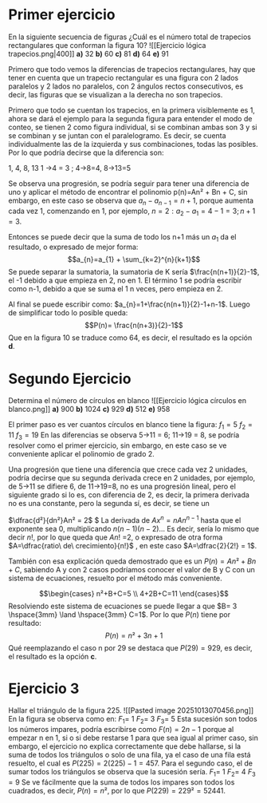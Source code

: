 # Primer ejercicio
En la siguiente secuencia de figuras ¿Cuál es el número total de trapecios rectangulares que conforman la figura 10?
![[Ejercicio lógica trapecios.png|400]]
**a)** 32
**b)** 60
**c)** 81
**d)** 64
**e)** 91

Primero que todo vemos la diferencias de trapecios rectangulares, hay que tener en cuenta que un trapecio rectangular es una figura con 2 lados paralelos y 2 lados no paralelos, con 2 ángulos rectos consecutivos, es decir, las figuras que se visualizan a la derecha no son trapecios.

Primero que todo se cuentan los trapecios, en la primera visiblemente es 1, ahora se dará el ejemplo para la segunda figura para entender el modo de conteo, se tienen 2 como figura individual, si se combinan ambas son 3 y si se combinan y se juntan con el paralelogramo. Es decir, se cuenta individualmente las de la izquierda y sus combinaciones, todas las posibles. Por lo que podría decirse que la diferencia son:

1, 4, 8, 13
1 ->4 = 3 ; 4->8=4, 8->13=5

Se observa una progresión, se podría seguir para tener una diferencia de uno y aplicar el método de encontrar el polinomio p(n)=An² + Bn + C, sin embargo, en este caso se observa que $a_n - a_{n-1}=  n + 1$, porque aumenta cada vez 1, comenzando en 1, por ejemplo, $n=2: a_{2}−a_{1}=4−1=3; n+1=3$.

Entonces se puede decir que la suma de todo los n+1 más un $a_{1}$ da el resultado, o expresado de mejor forma:$$a_{n}=a_{1} + \sum_{k=2}^{n}{k+1}$$
Se puede separar la sumatoria, la sumatoria de K sería $\frac{n(n+1)}{2}-1$, el -1 debido a que empieza en 2, no en 1. 
El término 1 se podría escribir como n-1, debido a que se suma el 1 n veces, pero empieza en 2.

Al final se puede escribir como: $a_{n}=1+\frac{n(n+1)}{2}-1+n-1$. Luego de simplificar todo lo posible queda: $$P(n)= \frac{n(n+3)}{2}-1$$
Que en la figura 10 se traduce como 64, es decir, el resultado es la opción **d**.


# Segundo Ejercicio
Determina el número de círculos en blanco
![[Ejercicio lógica círculos en blanco.png]]
**a)** 900
**b)** 1024
**c)** 929
**d)** 512
**e)** 958

El primer paso es ver cuantos círculos en blanco tiene la figura:
$f_{1}= 5$
$f_{2}= 11$
$f_{3}= 19$
En las diferencias se observa 5->11 = 6; 11->19 = 8, se podría resolver como el primer ejercicio, sin embargo, en este caso se ve conveniente aplicar el polinomio de grado 2.

Una progresión que tiene una diferencia que crece cada vez 2 unidades, podría decirse que su segunda derivada crece en 2 unidades, por ejemplo, de 5->11 se difiere 6, de 11->19=8, no es una progresión lineal, pero el siguiente grado si lo es, con diferencia de 2, es decir, la primera derivada no es una constante, pero la segunda sí, es decir, se tiene un 

$\dfrac{d²}{dn²}An² = 2$
$
La derivada de $Ax^n = nAn^{n-1}$  hasta que el exponente sea 0, multiplicando $n(n-1)(n-2)\dots$ Es decir, sería lo mismo que decir $n!$, por lo que queda que $An!$ =2, o expresado de otra forma $A=\dfrac{ratio\ de\ crecimiento}{n!}$ , en este caso $A=\dfrac{2}{2!} = 1$.

También con esa explicación queda demostrado que es un $P(n)=An²+Bn+C$, sabiendo A y con 2 casos podríamos conocer el valor de B y C con un sistema de ecuaciones, resuelto por el método más conveniente.

$$\begin{cases} 
n²+B+C=5 \\
4+2B+C=11
\end{cases}$$
Resolviendo este sistema de ecuaciones se puede llegar a que $B= 3 \hspace{3mm} \land \hspace{3mm} C=1$.
Por lo que $P(n)$ tiene por resultado: $$P(n)= n²+3n+1$$
Qué reemplazando el caso n por 29 se destaca que $P(29)= 929$, es decir, el resultado es la opción **c**.

# Ejercicio 3
Hallar el triángulo de la figura 225.
![[Pasted image 20251013070456.png]]
En la figura se observa como en:
$F_{1}$= 1
$F_{2}$= 3
$F_{3}$= 5
Esta sucesión son todos los números impares, podría escribirse como $F(n)= 2n-1$ porque al empezar n en 1, si o si debe restarse 1 para que sea igual al primer caso, sin embargo, el ejercicio no explica correctamente que debe hallarse, si la suma de todos los triángulos o solo de una fila, ya el caso de una fila está resuelto, el cual es $P(225) = 2(225) - 1 = 457.$ Para el segundo caso, el de sumar todos los triángulos se observa que la sucesión sería.
$F_{1}$= 1
$F_{2}$= 4
$F_{3}=9$
Se ve fácilmente que la suma de todos los impares son todos los cuadrados, es decir, $P(n)=n²$, por lo que $P(229)=229² =52441$.